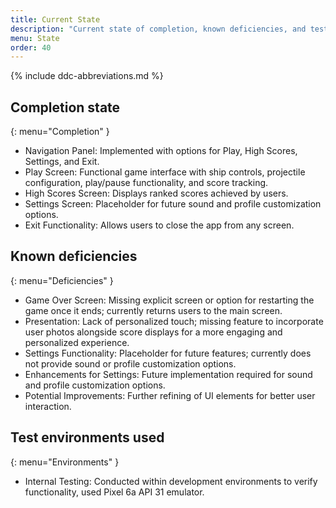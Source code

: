 ```yaml
---
title: Current State
description: "Current state of completion, known deficiencies, and test environments used."
menu: State
order: 40
---
```


{% include ddc-abbreviations.md %}

## Completion state
{: menu="Completion" }
* Navigation Panel: Implemented with options for Play, High Scores, Settings, and Exit.
* Play Screen: Functional game interface with ship controls, projectile configuration, play/pause functionality, and score tracking.
* High Scores Screen: Displays ranked scores achieved by users.
* Settings Screen: Placeholder for future sound and profile customization options.
* Exit Functionality: Allows users to close the app from any screen.

## Known deficiencies
{: menu="Deficiencies" }
* Game Over Screen: Missing explicit screen or option for restarting the game once it ends; currently returns users to the main screen.
* Presentation: Lack of personalized touch; missing feature to incorporate user photos alongside score displays for a more engaging and personalized experience.
* Settings Functionality: Placeholder for future features; currently does not provide sound or profile customization options.
* Enhancements for Settings: Future implementation required for sound and profile customization options.
* Potential Improvements: Further refining of UI elements for better user interaction.

## Test environments used
{: menu="Environments" }
* Internal Testing: Conducted within development environments to verify functionality, used Pixel 6a API 31 emulator.